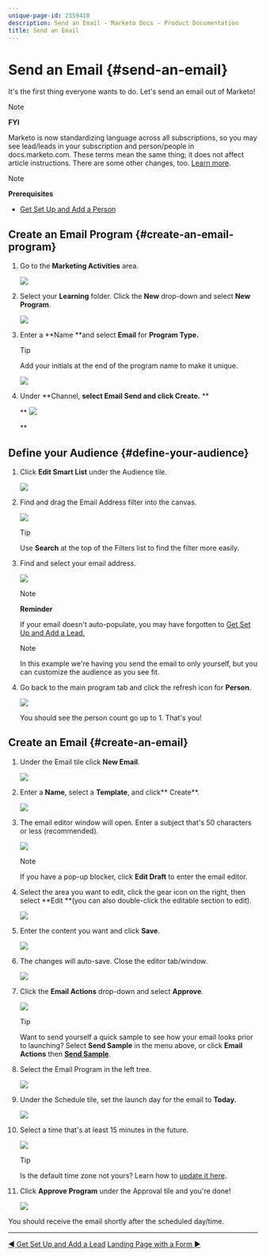 ```yaml
---
unique-page-id: 2359410
description: Send an Email - Marketo Docs - Product Documentation
title: Send an Email
---
```


# Send an Email {#send-an-email}

It's the first thing everyone wants to do. Let's send an email out of Marketo!

>[!NOTE]
>
>**FYI**
>
>Marketo is now standardizing language across all subscriptions, so you may see lead/leads in your subscription and person/people in docs.marketo.com. These terms mean the same thing; it does not affect article instructions. There are some other changes, too. [Learn more](http://docs.marketo.com/display/DOCS/Updates+to+Marketo+Terminology).

>[!NOTE]
>
>**Prerequisites**
>
>* [Get Set Up and Add a Person](get-set-up-and-add-a-person.md)
>

## Create an Email Program {#create-an-email-program}

1. Go to the **Marketing Activities** area.

   ![](assets/one-1.png)

1. Select your **Learning** folder. Click the **New** drop-down and select **New Program**.

   ![](assets/two-1.png)

1. Enter a **Name **and select **Email** for **Program Type.**

   >[!TIP]
   >
   >Add your initials at the end of the program name to make it unique.

   ![](assets/three.png)

1. Under **Channel, **select **Email Send** and click **Create**.** **

   ** ![](assets/image2015-3-2-16-3a25-3a18.png)

   **

## Define your Audience {#define-your-audience}

1. Click **Edit Smart List** under the Audience tile.

   ![](assets/five.png)

1. Find and drag the Email Address filter into the canvas.

   ![](assets/six.png)

   >[!TIP]
   >
   >Use **Search** at the top of the Filters list to find the filter more easily.

1. Find and select your email address.

   ![](assets/seven-1.png)

   >[!NOTE]
   >
   >**Reminder**
   >
   >
   >If your email doesn't auto-populate, you may have forgotten to [Get Set Up and Add a Lead.](get-set-up-and-add-a-person.md)

   >[!NOTE]
   >
   >In this example we're having you send the email to only yourself, but you can customize the audience as you see fit.

1. Go back to the main program tab and click the refresh icon for **Person**.

   ![](assets/refresh-icon.png)

   You should see the person count go up to 1. That's you!

## Create an Email {#create-an-email}

1. Under the Email tile click **New Email**.

   ![](assets/image2014-9-8-15-3a10-3a47.png)

1. Enter a **Name**, select a **Template**, and click** Create**.

   ![](assets/ten-1.png)

1. The email editor window will open. Enter a subject that's 50 characters or less (recommended).

   ![](assets/eleven.png)

   >[!NOTE]
   >
   >If you have a pop-up blocker, click **Edit Draft** to enter the email editor.

1. Select the area you want to edit, click the gear icon on the right, then select **Edit **(you can also double-click the editable section to edit).

   ![](assets/twelve.png)

1. Enter the content you want and click **Save**.

   ![](assets/thirteen.png)

1. The changes will auto-save. Close the editor tab/window.

   ![](assets/fourteen.png)

1. Click the **Email Actions** drop-down and select **Approve**.

   ![](assets/fifteen.png)

   >[!TIP]
   >
   >Want to send yourself a quick sample to see how your email looks prior to launching? Select **Send Sample** in the menu above, or click **Email Actions** then [**Send Sample**](../../product-docs/email-marketing/general/creating-an-email/send-a-sample-email.md).

1. Select the Email Program in the left tree.

   ![](assets/sixteen.png)

1. Under the Schedule tile, set the launch day for the email to **Today.**

   ![](assets/image2014-9-8-15-3a13-3a11.png)

1. Select a time that's at least 15 minutes in the future.

   ![](assets/image2014-9-8-15-3a13-3a25.png)

   >[!TIP]
   >
   >Is the default time zone not yours? Learn how to [update it here](https://docs.marketo.com/display/DOCS/Select+Your+Language,+Locale+and+Time+Zone#SelectYourLanguage,LocaleandTimeZone-ChangeUserLanguage,Locale&Timezone).

1. Click **Approve Program** under the Approval tile and you're done!

   ![](assets/image2014-9-8-15-3a13-3a34.png)

You should receive the email shortly after the scheduled day/time.

---

[◄ Get Set Up and Add a Lead](get-set-up-and-add-a-person.md) [Landing Page with a Form ►](landing-page-with-a-form.md) 
